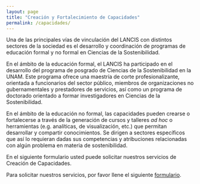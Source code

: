 ```yaml
---
layout: page
title: "Creación y Fortalecimiento de Capacidades"
permalink: /capacidades/
---
```


Una de las principales vías de vinculación del LANCIS con distintos
sectores de la sociedad es el desarrollo y coordinación de
programas de educación formal y no formal en Ciencias de la
Sostenibilidad.

En el ámbito de la educación formal, el LANCIS ha participado en el
desarrollo del programa de posgrado de Ciencias de la Sostenibilidad
en la UNAM. Este programa ofrece una maestría de corte
profesionalizante, orientada a funcionarios del sector público,
miembros de organizaciones no gubernamentales y prestadores de
servicios, así como un programa de doctorado orientado a formar
investigadores en Ciencias de la Sostenibilidad.

En el ámbito de la educación no formal, las capacidades pueden crearse
o fortalecerse a través de la generación de cursos y talleres *ad hoc*
o herramientas (e.g. analíticas, de visualización, etc.) que permitan
desarrollar y compartir conocimientos. Se dirigen a sectores
específicos que así lo requieran dadas sus competencias y atribuciones
relacionadas con algún problema en materia de sostenibilidad.


En el siguiente formulario usted puede solicitar nuestros servicios de
Creación de Capacidades.


Para solicitar nuestros servicios, por favor llene el siguiente
[formulario](https://docs.google.com/forms/d/e/1FAIpQLSfAEpB0jLcYWpkanyhz-izOceUynPQKFc0FKhQTpsTW2jBIKw/viewform?usp=sf_link).
